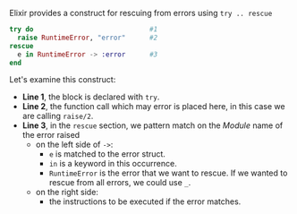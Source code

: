Elixir provides a construct for rescuing from errors using `try .. rescue`

```elixir
try do                             #1
  raise RuntimeError, "error"      #2
rescue
  e in RuntimeError -> :error      #3
end
```

Let's examine this construct:

- **Line 1**, the block is declared with `try`.
- **Line 2**, the function call which may error is placed here, in this case we are calling `raise/2`.
- **Line 3**, in the `rescue` section, we pattern match on the _Module_ name of the error raised
  - on the left side of `->`:
    - `e` is matched to the error struct.
    - `in` is a keyword in this occurrence.
    - `RuntimeError` is the error that we want to rescue. If we wanted to rescue from all errors, we could use `_`.
  - on the right side:
    - the instructions to be executed if the error matches.
